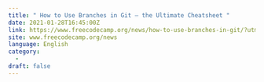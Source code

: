 ```yaml
---
title: " How to Use Branches in Git – the Ultimate Cheatsheet "
date: 2021-01-28T16:45:00Z
link: https://www.freecodecamp.org/news/how-to-use-branches-in-git/?utm_medium=RSS&utm_source=news.12bit.vn
site: www.freecodecamp.org/news
language: English
category:
  -   
draft: false
---
```

